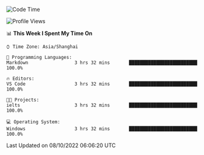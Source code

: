 <!--START_SECTION:waka-->
![Code Time](http://img.shields.io/badge/Code%20Time-207%20hrs%2019%20mins-blue)

![Profile Views](http://img.shields.io/badge/Profile%20Views-0-blue)

📊 **This Week I Spent My Time On** 

```text
⌚︎ Time Zone: Asia/Shanghai

💬 Programming Languages: 
Markdown                 3 hrs 32 mins       █████████████████████████   100.0%

🔥 Editors: 
VS Code                  3 hrs 32 mins       █████████████████████████   100.0%

🐱‍💻 Projects: 
ielts                    3 hrs 32 mins       █████████████████████████   100.0%

💻 Operating System: 
Windows                  3 hrs 32 mins       █████████████████████████   100.0%

```


 Last Updated on 08/10/2022 06:06:20 UTC
<!--END_SECTION:waka-->